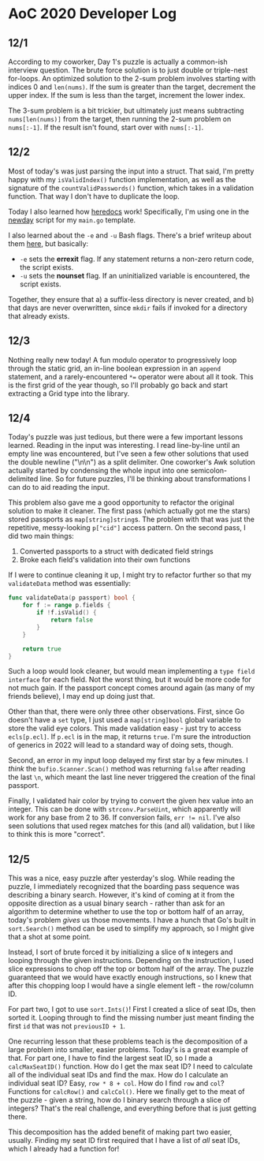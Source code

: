 # AoC 2020 Developer Log

## 12/1
According to my coworker, Day 1's puzzle is actually a common-ish interview question.  The brute force solution is to just double or triple-nest for-loops.  An optimized solution to the 2-sum problem involves starting with indices 0 and `len(nums)`.  If the sum is greater than the target, decrement the upper index.  If the sum is less than the target, increment the lower index.

The 3-sum problem is a bit trickier, but ultimately just means subtracting `nums[len(nums)]` from the target, then running the 2-sum problem on `nums[:-1]`.  If the result isn't found, start over with `nums[:-1]`.

## 12/2
Most of today's was just parsing the input into a struct.  That said, I'm pretty happy with my `isValidIndex()` function implementation, as well as the signature of the `countValidPasswords()` function, which takes in a validation function.  That way I don't have to duplicate the loop.

Today I also learned how [heredocs](https://en.wikipedia.org/wiki/Here_document) work!  Specifically, I'm using one in the [newday](newday) script for my `main.go` template.

I also learned about the `-e` and `-u` Bash flags.  There's a brief writeup about them [here](https://web.archive.org/web/20110314180918/http://www.davidpashley.com/articles/writing-robust-shell-scripts.html), but basically:

* `-e` sets the **errexit** flag.  If any statement returns a non-zero return code, the script exists.
* `-u` sets the **nounset** flag.  If an uninitialized variable is encountered, the script exists.
    
Together, they ensure that a) a suffix-less directory is never created, and b) that days are never overwritten, since `mkdir` fails if invoked for a directory that already exists.

## 12/3
Nothing really new today!  A fun modulo operator to progressively loop through the static grid, an in-line boolean expression in an `append` statement, and a rarely-encountered `*=` operator were about all it took.  This is the first grid of the year though, so I'll probably go back and start extracting a Grid type into the library.

## 12/4
Today's puzzle was just tedious, but there were a few important lessons learned.  Reading in the input was interesting.  I read line-by-line until an empty line was encountered, but I've seen a few other solutions that used the double newline ("\n\n") as a split delimiter.  One coworker's Awk solution actually started by condensing the whole input into one semicolon-delimited line.  So for future puzzles, I'll be thinking about transformations I can do to aid reading the input.

This problem also gave me a good opportunity to refactor the original solution to make it cleaner.  The first pass (which actually got me the stars) stored passports as `map[string]string`s.  The problem with that was just the repetitive, messy-looking `p["cid"]` access pattern.  On the second pass, I did two main things:
1. Converted passports to a struct with dedicated field strings
2. Broke each field's validation into their own functions

If I were to continue cleaning it up, I might try to refactor further so that my `validateData` method was essentially:
```go
func validateData(p passport) bool {
    for f := range p.fields {
        if !f.isValid() {
            return false
        }
    }

    return true
}
```

Such a loop would look cleaner, but would mean implementing a `type field interface` for each field.  Not the worst thing, but it would be more code for not much gain.  If the passport concept comes around again (as many of my friends believe), I may end up doing just that.

Other than that, there were only three other observations.  First, since Go doesn't have a `set` type, I just used a `map[string]bool` global variable to store the valid eye colors.  This made validation easy - just try to access `ecls[p.ecl]`.  If `p.ecl` is in the map, it returns `true`.  I'm sure the introduction of generics in 2022 will lead to a standard way of doing sets, though.

Second, an error in my input loop delayed my first star by a few minutes.  I *think* the `bufio.Scanner.Scan()` method was returning `false` after reading the last `\n`, which meant the last line never triggered the creation of the final passport.

Finally, I validated hair color by trying to convert the given hex value into an integer.  This can be done with `strconv.ParseUint`, which apparently will work for any base from 2 to 36.  If conversion fails, `err != nil`.  I've also seen solutions that used regex matches for this (and all) validation, but I like to think this is more "correct".

## 12/5
This was a nice, easy puzzle after yesterday's slog.  While reading the puzzle, I immediately recognized that the boarding pass sequence was describing a binary search.  However, it's kind of coming at it from the opposite direction as a usual binary search - rather than ask for an algorithm to determine whether to use the top or bottom half of an array, today's problem *gives* us those movements.  I have a hunch that Go's built in `sort.Search()` method can be used to simplify my approach, so I might give that a shot at some point.

Instead, I sort of brute forced it by initializing a slice of `N` integers and looping through the given instructions.  Depending on the instruction, I used slice expressions to chop off the top or bottom half of the array.  The puzzle guaranteed that we would have exactly enough instructions, so I knew that after this chopping loop I would have a single element left - the row/column ID.

For part two, I got to use `sort.Ints()`!  First I created a slice of seat IDs, then sorted it.  Looping through to find the missing number just meant finding the first `id` that was not `previousID + 1`.

One recurring lesson that these problems teach is the decomposition of a large problem into smaller, easier problems.  Today's is a great example of that.  For part one, I have to find the largest seat ID, so I made a `calcMaxSeatID()` function.  How do I get the max seat ID?  I need to calculate all of the individual seat IDs and find the max.  How do I calculate an individual seat ID?  Easy, `row * 8 + col`.  How do I find `row` and `col`?  Functions for `calcRow()` and `calcCol()`.  Here we finally get to the meat of the puzzle - given a string, how do I binary search through a slice of integers?  That's the real challenge, and everything before that is just getting there.

This decomposition has the added benefit of making part two easier, usually.  Finding my seat ID first required that I have a list of *all* seat IDs, which I already had a function for!
